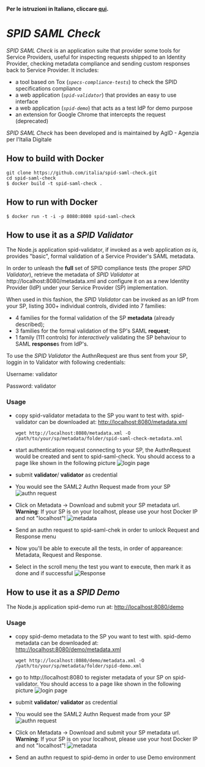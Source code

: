 **Per le istruzioni in Italiano, cliccare [qui](README.it.md).**

# *SPID SAML Check*

*SPID SAML Check* is an application suite that provider some tools for Service Providers, useful for inspecting requests shipped to an Identity Provider, checking metadata compliance and sending custom responses back to Service Provider. It includes:
 - a tool based on Tox (_`specs-compliance-tests`_) to check the SPID specifications compliance
 - a web application (_`spid-validator`_) that provides an easy to use interface
 - a web application (_`spid-demo`_) that acts as a test IdP for demo purpose
 - an extension for Google Chrome that intercepts the request (deprecated)

*SPID SAML Check* has been developed and is maintained by AgID - Agenzia per l'Italia Digitale

## How to build with Docker

```
git clone https://github.com/italia/spid-saml-check.git
cd spid-saml-check
$ docker build -t spid-saml-check .
```

## How to run with Docker

```
$ docker run -t -i -p 8080:8080 spid-saml-check
```

## How to use it as a *SPID Validator*

The Node.js application spid-validator, if invoked as a web application *as is*, provides "basic", formal validation of a Service Provider's SAML metadata.

In order to unleash the **full** set of SPID compliance tests (the proper *SPID Validator*), retrieve the metadata of *SPID Validator* at http://localhost:8080/metadata.xml and configure it on as a new Identity Provider (IdP) under your Service Provider (SP) implementation.

When used in this fashion, the *SPID Validator* can be invoked as an IdP from your SP, listing 300+ individual controls, divided into 7 families:
 * 4 families for the formal validation of the SP **metadata** (already described);
 * 3 families for the formal validation of the SP's SAML **request**;
 * 1 family (111 controls) for *interactively* validating the SP behaviour to SAML **response**s from IdP's.

To use the *SPID Validator* the AuthnRequest are thus sent from your SP, loggin in to Validator with following credentials:

   Username: validator
   
   Password: validator
   
   
### Usage ###

- copy spid-validator metadata to the SP you want to test with.
  spid-validator can be downloaded at: [http://localhost:8080/metadata.xml](http://localhost:8080/metadata.xml)
  ````
  wget http://localhost:8080/metadata.xml -O /path/to/your/sp/metadata/folder/spid-saml-check-metadata.xml
  ````

- start authentication request connecting to your SP, the AuthnRequest would be created and sent to spid-saml-check.
  You should access to a page like shown in the following picture
  ![login page](gallery/1a.png)

- submit __validator__/ __validator__ as credential
- You would see the SAML2 Authn Request made from your SP
  ![authn request](gallery/2.png)

- Click on Metadata -> Download and submit your SP metadata url.
  **Warning**: If your SP is on your localhost, please use your host Docker IP and not "localhost"!
  ![metadata](gallery/3.png)

- Send an authn request to spid-saml-chek in order to unlock Request and Response menu
- Now you'll be able to execute all the tests, in order of appareance: Metadata, Request and Response.
- Select in the scroll menu the test you want to execute, then mark it as done and if successful
  ![Response](gallery/4a.png)


## How to use it as a *SPID Demo*

The Node.js application spid-demo run at: [http://localhost:8080/demo](http://localhost:8080/demo)
   
   
### Usage ###

- copy spid-demo metadata to the SP you want to test with.
  spid-demo metadata can be downloaded at: [http://localhost:8080/demo/metadata.xml](http://localhost:8080/demo/metadata.xml)
  ````
  wget http://localhost:8080/demo/metadata.xml -O /path/to/your/sp/metadata/folder/spid-demo.xml
  ````

- go to http://localhost:8080 to register metadata of your SP on spid-validator.
  You should access to a page like shown in the following picture
  ![login page](gallery/1a.png)

- submit __validator__/ __validator__ as credential
- You would see the SAML2 Authn Request made from your SP
  ![authn request](gallery/2.png)

- Click on Metadata -> Download and submit your SP metadata url.
  **Warning**: If your SP is on your localhost, please use your host Docker IP and not "localhost"!
  ![metadata](gallery/3.png)

- Send an authn request to spid-demo in order to use Demo environment
